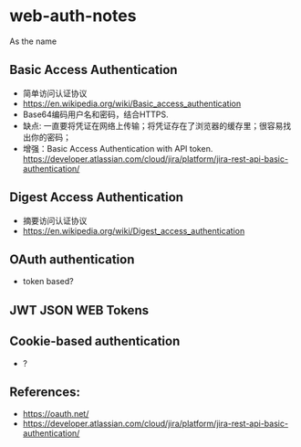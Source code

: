 # web-auth-notes
As the name

## Basic Access Authentication
* 简单访问认证协议
* https://en.wikipedia.org/wiki/Basic_access_authentication
* Base64编码用户名和密码，结合HTTPS.
* 缺点: 一直要将凭证在网络上传输；将凭证存在了浏览器的缓存里；很容易找出你的密码；
* 增强：Basic Access Authentication with API token. https://developer.atlassian.com/cloud/jira/platform/jira-rest-api-basic-authentication/

## Digest Access Authentication
* 摘要访问认证协议
* https://en.wikipedia.org/wiki/Digest_access_authentication

## OAuth authentication
* token based?

## JWT JSON WEB Tokens

## Cookie-based authentication
* ?

## References:
* https://oauth.net/
* https://developer.atlassian.com/cloud/jira/platform/jira-rest-api-basic-authentication/
